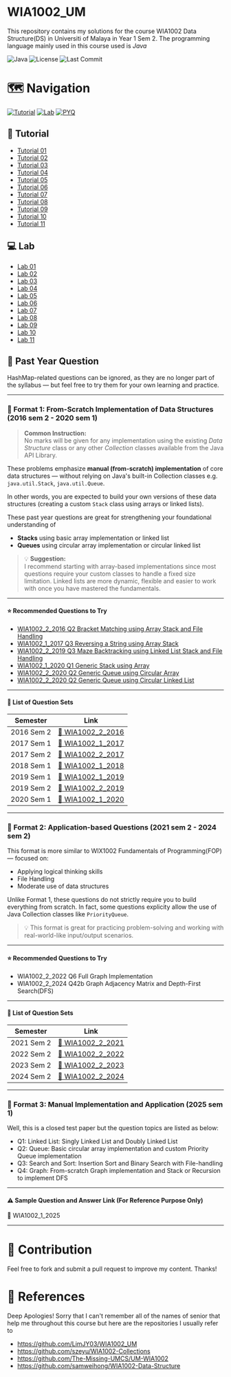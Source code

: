 # WIA1002_UM
This repository contains my solutions for the course WIA1002 Data Structure(DS) in Universiti of Malaya in Year 1 Sem 2. The programming language mainly used in this course used is *Java*

![Java](https://img.shields.io/badge/Java-17%2B-orange?logo=openjdk) 
![License](https://img.shields.io/badge/License-MIT-green)
![Last Commit](https://img.shields.io/github/last-commit/tianlongc/WIA1002_UM)

# 🗺️ Navigation
[![Tutorial](https://img.shields.io/badge/📖-Tutorials-blue)](https://github.com/tianlongc/WIA1002_UM?tab=readme-ov-file#-tutorial)
[![Lab](https://img.shields.io/badge/💻-Lab-orange)](https://github.com/tianlongc/WIA1002_UM?tab=readme-ov-file#-lab)
[![PYQ](https://img.shields.io/badge/📝-Past_Year_Question-yellow)](https://github.com/tianlongc/WIA1002_UM?tab=readme-ov-file#-lab)

## 📖 Tutorial
- [Tutorial 01](https://github.com/tianlongc/WIA1002_UM/blob/main/Tutorial/24068668_WIA1002_Tutorial01.pdf)
- [Tutorial 02](https://github.com/tianlongc/WIA1002_UM/blob/main/Tutorial/24068668_WIA1002_Tutorial02.pdf)
- [Tutorial 03](https://github.com/tianlongc/WIA1002_UM/blob/main/Tutorial/24068668_WIA1002_Tutorial03.pdf)
- [Tutorial 04](https://github.com/tianlongc/WIA1002_UM/blob/main/Tutorial/24068668_WIA1002_Tutorial04.pdf)
- [Tutorial 05](https://github.com/tianlongc/WIA1002_UM/blob/main/Tutorial/24068668_WIA1002_Tutorial05.pdf)
- [Tutorial 06](https://github.com/tianlongc/WIA1002_UM/blob/main/Tutorial/24068668_WIA1002_Tutorial06.pdf)
- [Tutorial 07](https://github.com/tianlongc/WIA1002_UM/blob/main/Tutorial/24068668_WIA1002_Tutorial07.pdf)
- [Tutorial 08](https://github.com/tianlongc/WIA1002_UM/blob/main/Tutorial/24068668_WIA1002_Tutorial08.pdf)
- [Tutorial 09](https://github.com/tianlongc/WIA1002_UM/blob/main/Tutorial/24068668_WIA1002_Tutorial09.pdf)
- [Tutorial 10](https://github.com/tianlongc/WIA1002_UM/blob/main/Tutorial/24068668_WIA1002_Tutorial10.pdf)
- [Tutorial 11](https://github.com/tianlongc/WIA1002_UM/blob/main/Tutorial/24068668_WIA1002_Tutorial11.pdf)

## 💻 Lab
- [Lab 01](https://github.com/tianlongc/WIA1002_UM/tree/main/Lab/Lab%2001)
- [Lab 02](https://github.com/tianlongc/WIA1002_UM/tree/main/Lab/Lab%2002)
- [Lab 03](https://github.com/tianlongc/WIA1002_UM/tree/main/Lab/Lab%2003)
- [Lab 04](https://github.com/tianlongc/WIA1002_UM/tree/main/Lab/Lab%2004)
- [Lab 05](https://github.com/tianlongc/WIA1002_UM/tree/main/Lab/Lab%2005)
- [Lab 06](https://github.com/tianlongc/WIA1002_UM/tree/main/Lab/Lab%2006)
- [Lab 07](https://github.com/tianlongc/WIA1002_UM/tree/main/Lab/Lab%2007)
- [Lab 08](https://github.com/tianlongc/WIA1002_UM/tree/main/Lab/Lab%2008)
- [Lab 09](https://github.com/tianlongc/WIA1002_UM/tree/main/Lab/Lab%2009)
- [Lab 10](https://github.com/tianlongc/WIA1002_UM/tree/main/Lab/Lab%2010)
- [Lab 11](https://github.com/tianlongc/WIA1002_UM/tree/main/Lab/Lab%2011)

## 📝 Past Year Question
HashMap-related questions can be ignored, as they are no longer part of the syllabus — but feel free to try them for your own learning and practice.

---

### 📄 Format 1: From-Scratch Implementation of Data Structures (2016 sem 2 - 2020 sem 1)
> **Common Instruction:**<br>
> No marks will be given for any implementation using the existing _Data Structure_ class or any other _Collection_ classes available from the Java API Library.

These problems emphasize **manual (from-scratch) implementation** of core data structures — without relying on Java's built-in Collection classes e.g. `java.util.Stack`, `java.util.Queue`.

In other words, you are expected to build your own versions of these data structures (creating a custom `Stack` class using arrays or linked lists).

These past year questions are great for strengthening your foundational understanding of
- **Stacks** using basic array implementation or linked list 
- **Queues** using circular array implementation or circular linked list

> 💡 **Suggestion:**<br>
> I recommend starting with array-based implementations since most questions require your custom classes to handle a fixed size limitation. Linked lists are more dynamic, flexible and easier to work with once you have mastered the fundamentals.

---

#### ⭐ Recommended Questions to Try
- [WIA1002_2_2016 Q2 Bracket Matching using Array Stack and File Handling](https://github.com/tianlongc/WIA1002_UM/tree/main/PYQ/WIA1002_2_2016/Q2array)
- [WIA1002_1_2017 Q3 Reversing a String using Array Stack](https://github.com/tianlongc/WIA1002_UM/tree/main/PYQ/WIA1002_1_2017/Q3)
- [WIA1002_2_2019 Q3 Maze Backtracking using Linked List Stack and File Handling](https://github.com/tianlongc/WIA1002_UM/tree/main/PYQ/WIA1002_2_2019/Q3)
- [WIA1002_1_2020 Q1 Generic Stack using Array](https://github.com/tianlongc/WIA1002_UM/blob/main/PYQ/WIA1002_1_2020/Q1/GenericStack.java)
- [WIA1002_2_2020 Q2 Generic Queue using Circular Array](https://github.com/tianlongc/WIA1002_UM/blob/main/PYQ/WIA1002_1_2020/Q2/GenericQueue.java)
- [WIA1002_2_2020 Q2 Generic Queue using Circular Linked List](https://github.com/tianlongc/WIA1002_UM/blob/main/PYQ/WIA1002_1_2020/Q2CLL/GenericQueue.java)

---

#### 📁 List of Question Sets

| Semester     | Link                                                                 |
|--------------|----------------------------------------------------------------------|
| 2016 Sem 2   | [📂 WIA1002_2_2016](https://github.com/tianlongc/WIA1002_UM/tree/main/PYQ/WIA1002_2_2016) |
| 2017 Sem 1   | [📂 WIA1002_1_2017](https://github.com/tianlongc/WIA1002_UM/tree/main/PYQ/WIA1002_1_2017) |
| 2017 Sem 2   | [📂 WIA1002_2_2017](https://github.com/tianlongc/WIA1002_UM/tree/main/PYQ/WIA1002_2_2017) |
| 2018 Sem 1   | [📂 WIA1002_1_2018](https://github.com/tianlongc/WIA1002_UM/tree/main/PYQ/WIA1002_1_2018) |
| 2019 Sem 1   | [📂 WIA1002_1_2019](https://github.com/tianlongc/WIA1002_UM/tree/main/PYQ/WIA1002_1_2019) |
| 2019 Sem 2   | [📂 WIA1002_2_2019](https://github.com/tianlongc/WIA1002_UM/tree/main/PYQ/WIA1002_2_2019) |
| 2020 Sem 1   | [📂 WIA1002_1_2020](https://github.com/tianlongc/WIA1002_UM/tree/main/PYQ/WIA1002_1_2020) |

---

### 📄 Format 2: Application-based Questions (2021 sem 2 - 2024 sem 2)
This format is more similar to WIX1002 Fundamentals of Programming(FOP) — focused on:
- Applying logical thinking skills
- File Handling
- Moderate use of data structures

Unlike Format 1, these questions do not strictly require you to build everything from scratch.
In fact, some questions explicity allow the use of Java Collection classes like `PriorityQueue`.
> 💡 This format is great for practicing problem-solving and working with real-world-like input/output scenarios.

---

#### ⭐ Recommended Questions to Try
- WIA1002_2_2022 Q6 Full Graph Implementation
- WIA1002_2_2024 Q42b Graph Adjacency Matrix and Depth-First Search(DFS)

---

#### 📁 List of Question Sets

| Semester     | Link                                                                 |
|--------------|----------------------------------------------------------------------|
| 2021 Sem 2   | [📂 WIA1002_2_2021](https://github.com/tianlongc/WIA1002_UM/tree/main/PYQ/WIA1002_2_2021) |
| 2022 Sem 2   | [📂 WIA1002_2_2022](https://github.com/tianlongc/WIA1002_UM/tree/main/PYQ/WIA1002_2_2022) |
| 2023 Sem 2   | [📂 WIA1002_2_2023](https://github.com/tianlongc/WIA1002_UM/tree/main/PYQ/WIA1002_2_2023) |
| 2024 Sem 2   | [📂 WIA1002_2_2024](https://github.com/tianlongc/WIA1002_UM/tree/main/PYQ/WIA1002_2_2024) |

---

### 📄 Format 3: Manual Implementation and Application (2025 sem 1)
Well, this is a closed test paper but the question topics are listed as below:
- Q1: Linked List: Singly Linked List and Doubly Linked List
- Q2: Queue: Basic circular array implementation and custom Priority Queue implementation
- Q3: Search and Sort: Insertion Sort and Binary Search with File-handling 
- Q4: Graph: From-scratch Graph implementation and Stack or Recursion to implement DFS

---
#### ⚠️ **Sample Question and Answer Link (For Reference Purpose Only)**   
📂 WIA1002_1_2025

---

# 🤝 Contribution
Feel free to fork and submit a pull request to improve my content. Thanks!

# 🧷 References 
Deep Apologies! Sorry that I can't remember all of the names of senior that help me throughout this course but here are the repositories I usually refer to
- https://github.com/LimJY03/WIA1002_UM
- https://github.com/szeyu/WIA1002-Collections
- https://github.com/The-Missing-UMCS/UM-WIA1002
- https://github.com/samweihong/WIA1002-Data-Structure
